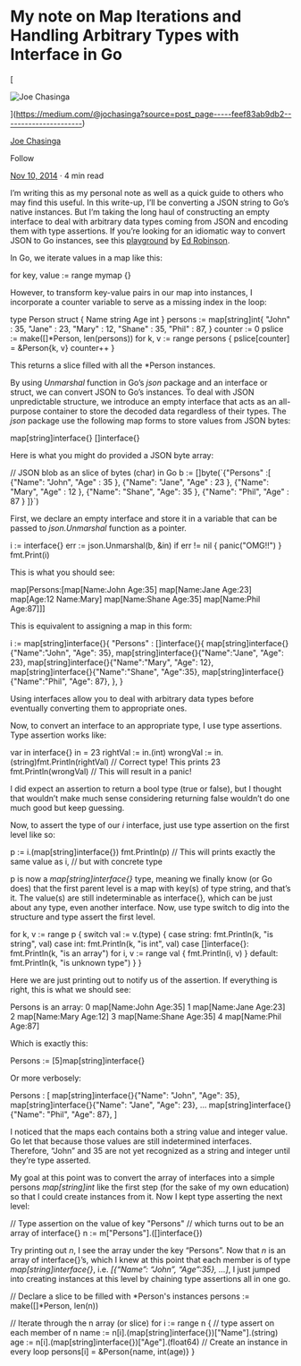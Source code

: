 # My note on Map Iterations and Handling Arbitrary Types with Interface in Go

[

![Joe Chasinga](https://miro.medium.com/fit/c/96/96/2*Zw3HZJzsXzJj4daj5CMu5Q.jpeg)

](https://medium.com/@jochasinga?source=post_page-----feef83ab9db2----------------------)

[Joe Chasinga](https://medium.com/@jochasinga?source=post_page-----feef83ab9db2----------------------)

Follow

[Nov 10, 2014](https://medium.com/code-zen/dynamically-creating-instances-from-key-value-pair-map-and-json-in-go-feef83ab9db2?source=post_page-----feef83ab9db2----------------------) · 4 min read

I’m writing this as my personal note as well as a quick guide to others who may find this useful. In this write\-up, I’ll be converting a JSON string to Go’s native instances. But I’m taking the long haul of constructing an empty interface to deal with arbitrary data types coming from JSON and encoding them with type assertions. If you’re looking for an idiomatic way to convert JSON to Go instances, see this [playground](http://play.golang.org/p/R3iouPgx4Y) by [Ed Robinson](http://www.eddrobinson.net/).

In Go, we iterate values in a map like this:

for key, value := range mymap {}

However, to transform key\-value pairs in our map into instances, I incorporate a counter variable to serve as a missing index in the loop:

type Person struct {
        Name string
        Age int
}
persons := map\[string\]int{
        "John"  : 35,
        "Jane"  : 23,
        "Mary"  : 12,
        "Shane" : 35,
        "Phil"  : 87,
}
counter := 0
pslice := make(\[\]\*Person, len(persons))
for k, v := range persons {
        pslice\[counter\] = &Person{k, v}
        counter++
}

This returns a slice filled with all the \*Person instances.

By using *Unmarshal* function in Go’s *json* package and an interface or struct, we can convert JSON to Go’s instances. To deal with JSON unpredictable structure, we introduce an empty interface that acts as an all\-purpose container to store the decoded data regardless of their types. The *json* package use the following map forms to store values from JSON bytes:

map\[string\]interface{}
\[\]interface{}

Here is what you might do provided a JSON byte array:

// JSON blob as an slice of bytes (char) in Go
b := \[\]byte(\`{"Persons" :\[
                 {"Name": "John", "Age" : 35 },
                 {"Name": "Jane", "Age" : 23 },
                 {"Name": "Mary", "Age" : 12 },
                 {"Name": "Shane", "Age": 35 },
                 {"Name": "Phil", "Age" : 87 }
        \]}\`)

First, we declare an empty interface and store it in a variable that can be passed to *json.Unmarshal* function as a pointer.

i := interface{}
err := json.Unmarshal(b, &in)
if err != nil {
        panic("OMG!!")
}
fmt.Print(i)

This is what you should see:

map\[Persons:\[map\[Name:John Age:35\] map\[Name:Jane Age:23\] map\[Age:12 Name:Mary\] map\[Name:Shane Age:35\] map\[Name:Phil Age:87\]\]\]

This is equivalent to assigning a map in this form:

i := map\[string\]interface{}{
        "Persons" : \[\]interface{}{
                map\[string\]interface{}{"Name":"John", "Age": 35},
                map\[string\]interface{}{"Name":"Jane", "Age": 23},
                map\[string\]interface{}{"Name":"Mary", "Age": 12},
                map\[string\]interface{}{"Name":"Shane", "Age":35},
                map\[string\]interface{}{"Name":"Phil", "Age": 87},
        },
}

Using interfaces allow you to deal with arbitrary data types before eventually converting them to appropriate ones.

Now, to convert an interface to an appropriate type, I use type assertions. Type assertion works like:

var in interface{}
in = 23
rightVal := in.(int)
wrongVal := in.(string)fmt.Println(rightVal)    // Correct type! This prints 23
fmt.Println(wrongVal)    // This will result in a panic!

I did expect an assertion to return a bool type (true or false), but I thought that wouldn’t make much sense considering returning false wouldn’t do one much good but keep guessing.

Now, to assert the type of our *i* interface, just use type assertion on the first level like so:

p := i.(map\[string\]interface{})
fmt.Println(p)  // This will prints exactly the same value as i,
                // but with concrete type

p is now a *map\[string\]interface{}* type, meaning we finally know (or Go does) that the first parent level is a map with key(s) of type string, and that’s it. The value(s) are still indeterminable as interface{}*,* which can be just about any type, even another interface.
Now, use type switch to dig into the structure and type assert the first level.

for k, v := range p {
        switch val := v.(type) {
        case string:
                fmt.Println(k, "is string", val)
        case int:
                fmt.Println(k, "is int", val)
        case \[\]interface{}:
                fmt.Println(k, "is an array")
                for i, v := range val {
                        fmt.Println(i, v)
                }
        default:
                fmt.Println(k, "is unknown type")
        }
}

Here we are just printing out to notify us of the assertion. If everything is right, this is what we should see:

Persons is an array:
0 map\[Name:John Age:35\]
1 map\[Name:Jane Age:23\]
2 map\[Name:Mary Age:12\]
3 map\[Name:Shane Age:35\]
4 map\[Name:Phil Age:87\]

Which is exactly this:

Persons := \[5\]map\[string\]interface{}

Or more verbosely:

Persons : \[
        map\[string\]interface{}{"Name": "John", "Age": 35},
        map\[string\]interface{}{"Name": "Jane", "Age": 23},
        ...
        map\[string\]interface{}{"Name": "Phil", "Age": 87},
\]

I noticed that the maps each contains both a string value and integer value. Go let that because those values are still indetermined interfaces. Therefore, “John” and 35 are not yet recognized as a string and integer until they’re type asserted.

My goal at this point was to convert the array of interfaces into a simple persons *map\[string\]int* like the first step (for the sake of my own education) so that I could create instances from it. Now I kept type asserting the next level:

// Type assertion on the value of key "Persons"
// which turns out to be an array of interface{}
n := m\["Persons"\].(\[\]interface{})

Try printing out *n*, I see the array under the key “Persons”.
Now that *n* is an array of interface{}’s, which I knew at this point that each member is of type *map\[string\]interface{}*, i.e. *\[{“Name”: “John”, “Age”:35}, …\]*, I just jumped into creating instances at this level by chaining type assertions all in one go.

// Declare a slice to be filled with \*Person's instances
persons := make(\[\]\*Person, len(n))

// Iterate through the n array (or slice)
for i := range n { // type assert on each member of n
        name := n\[i\].(map\[string\]interface{})\["Name"\].(string)
        age  := n\[i\].(map\[string\]interface{})\["Age"\].(float64) // Create an instance in every loop
        persons\[i\] = &Person{name, int(age)}
}
